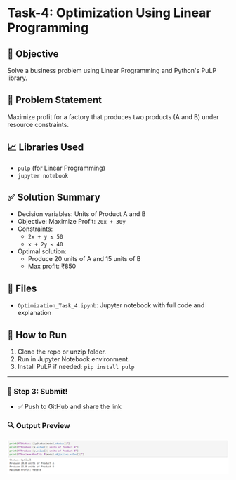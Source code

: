 # Task-4: Optimization Using Linear Programming

## 📌 Objective
Solve a business problem using Linear Programming and Python's PuLP library.

## 🧠 Problem Statement
Maximize profit for a factory that produces two products (A and B) under resource constraints.

## 📈 Libraries Used
- `pulp` (for Linear Programming)
- `jupyter notebook`

## ✅ Solution Summary
- Decision variables: Units of Product A and B
- Objective: Maximize Profit: `20x + 30y`
- Constraints:
  - `2x + y ≤ 50`
  - `x + 2y ≤ 40`
- Optimal solution:  
  - Produce 20 units of A and 15 units of B  
  - Max profit: ₹850

## 📁 Files
- `Optimization_Task_4.ipynb`: Jupyter notebook with full code and explanation

## 🚀 How to Run
1. Clone the repo or unzip folder.
2. Run in Jupyter Notebook environment.
3. Install PuLP if needed: `pip install pulp`

---

### 🎉 Step 3: Submit!
- ✅ Push to GitHub and share the link 

### 🔍 Output Preview

![Optimization Result](output.png)
